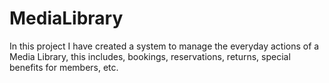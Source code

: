 # MediaLibrary

In this project I have created a system to manage the everyday actions of a Media Library, this includes, bookings, reservations, returns, special benefits for members, etc.
